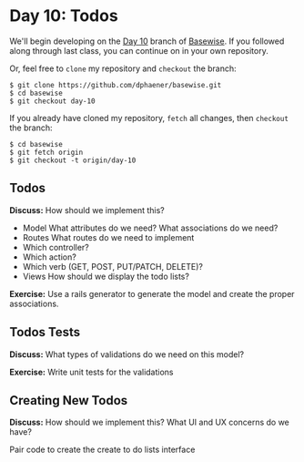 # Day 10: Todos

We'll begin developing on the [Day 10](https://github.com/dphaener/basewise/tree/day-10) branch of [Basewise](https://github.com/dphaener/basewise). If you followed along through last class, you can continue on in your own repository.

Or, feel free to `clone` my repository and `checkout` the branch:

    $ git clone https://github.com/dphaener/basewise.git
    $ cd basewise
    $ git checkout day-10

If you already have cloned my repository, `fetch` all changes, then `checkout` the branch:

    $ cd basewise
    $ git fetch origin
    $ git checkout -t origin/day-10

## Todos

**Discuss:** How should we implement this?

- Model
  What attributes do we need?
  What associations do we need?
- Routes
  What routes do we need to implement
- Which controller?
- Which action?
- Which verb (GET, POST, PUT/PATCH, DELETE)?
- Views
  How should we display the todo lists?

**Exercise:** Use a rails generator to generate the model and create the proper
associations.

## Todos Tests

**Discuss:** What types of validations do we need on this model?

**Exercise:** Write unit tests for the validations

## Creating New Todos

**Discuss:** How should we implement this? What UI and UX concerns do we have?

Pair code to create the create to do lists interface
